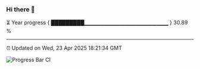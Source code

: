 ### Hi there 👋

⏳ Year progress { █████████▁▁▁▁▁▁▁▁▁▁▁▁▁▁▁▁▁▁▁▁▁ } 30.89 %

---

⏰ Updated on Wed, 23 Apr 2025 18:21:34 GMT

![Progress Bar CI](https://github.com/liununu/liununu/workflows/Progress%20Bar%20CI/badge.svg)
